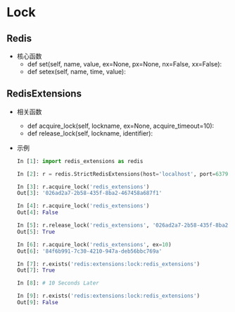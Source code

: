 # Lock

## Redis

* 核心函数
  * def set(self, name, value, ex=None, px=None, nx=False, xx=False):
  * def setex(self, name, time, value):

## RedisExtensions

* 相关函数
  * def acquire_lock(self, lockname, ex=None, acquire_timeout=10):
  * def release_lock(self, lockname, identifier):

* 示例
  ```python
  In [1]: import redis_extensions as redis

  In [2]: r = redis.StrictRedisExtensions(host='localhost', port=6379, db=0)

  In [3]: r.acquire_lock('redis_extensions')
  Out[3]: '026ad2a7-2b58-435f-8ba2-467458a687f1'

  In [4]: r.acquire_lock('redis_extensions')
  Out[4]: False

  In [5]: r.release_lock('redis_extensions', '026ad2a7-2b58-435f-8ba2-467458a687f1')
  Out[5]: True

  In [6]: r.acquire_lock('redis_extensions', ex=10)
  Out[6]: '84f6b991-7c30-4210-947a-deb56bbc769a'

  In [7]: r.exists('redis:extensions:lock:redis_extensions')
  Out[7]: True

  In [8]: # 10 Seconds Later

  In [9]: r.exists('redis:extensions:lock:redis_extensions')
  Out[9]: False
  ```
